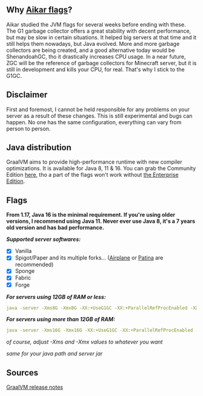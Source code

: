 ## Why [Aikar flags](https://aikar.co/2018/07/02/tuning-the-jvm-g1gc-garbage-collector-flags-for-minecraft/)?
Aikar studied the JVM flags for several weeks before ending with these. The G1 garbage collector offers a great stability with decent performance, but may be slow in certain situations. It helped big servers at that time and it still helps them nowadays, but Java evolved. More and more garbage collectors are being created, and a good alternative today would be ShenandoahGC, tho it drastically increases CPU usage. In a near future, ZGC will be the reference of garbage collectors for Minecraft server, but it is still in development and kills your CPU, for real. That's why I stick to the G1GC.

## Disclaimer
First and foremost, I cannot be held responsible for any problems on your server as a result of these changes. This is still experimental and bugs can happen. No one has the same configuration, everything can vary from person to person.

## Java distribution
GraalVM aims to provide high-performance runtime with new compiler optimizations. It is available for Java 8, 11 & 16.
You can grab the Community Edition [here](https://github.com/graalvm/graalvm-ce-builds/releases/tag/vm-21.2.0), tho a part of the flags won't work without [the Enterprise Edition](https://www.oracle.com/downloads/graalvm-downloads.html?selected_tab=21).

## Flags
**From 1.17, Java 16 is the minimal requirement. If you're using older versions, I recommend using Java 11. Never ever use Java 8, it's a 7 years old version and has bad performance.**

***Supported server softwares:***
- [x] Vanilla
- [x] Spigot/Paper and its multiple forks… ([Airplane](https://github.com/TECHNOVE/Airplane) or [Patina](https://github.com/PatinaMC/Patina) are recommended)
- [x] Sponge
- [x] Fabric
- [x] Forge

***For servers using 12GB of RAM or less:***
```yml
java -server -Xms8G -Xmx8G -XX:+UseG1GC -XX:+ParallelRefProcEnabled -XX:MaxGCPauseMillis=200 -XX:+UnlockExperimentalVMOptions -XX:+UnlockDiagnosticVMOptions -XX:+DisableExplicitGC -XX:+AlwaysPreTouch -XX:G1NewSizePercent=30 -XX:G1MaxNewSizePercent=40 -XX:G1HeapRegionSize=8M -XX:G1ReservePercent=20 -XX:G1HeapWastePercent=5 -XX:G1MixedGCCountTarget=4 -XX:InitiatingHeapOccupancyPercent=15 -XX:G1MixedGCLiveThresholdPercent=90 -XX:G1RSetUpdatingPauseTimePercent=5 -XX:SurvivorRatio=32 -XX:+PerfDisableSharedMem -XX:MaxTenuringThreshold=1 -Dusing.aikars.flags=https://mcflags.emc.gs -Daikars.new.flags=true -XX:-UseBiasedLocking -XX:+EnableJVMCIProduct -XX:+EnableJVMCI -XX:+UseJVMCICompiler -XX:+EagerJVMCI -XX:UseAVX=2 -XX:+UseStringDeduplication -XX:+UseFastUnorderedTimeStamps -XX:+UseAES -XX:+UseAESIntrinsics -XX:UseSSE=4 -XX:AllocatePrefetchStyle=1 -XX:+UseLoopPredicate -XX:+RangeCheckElimination -XX:+EliminateLocks -XX:+DoEscapeAnalysis -XX:+UseCodeCacheFlushing -XX:+UseFastJNIAccessors -XX:+OptimizeStringConcat -XX:+UseCompressedOops -XX:+UseThreadPriorities -XX:+OmitStackTraceInFastThrow -XX:+TrustFinalNonStaticFields -XX:ThreadPriorityPolicy=1 -XX:+UseInlineCaches -XX:+RewriteBytecodes -XX:+RewriteFrequentPairs -XX:+UseNUMA -XX:-DontCompileHugeMethods -XX:+UseCMoveUnconditionally -XX:+UseFPUForSpilling -XX:+UseNewLongLShift -XX:+UseVectorCmov -XX:+UseXMMForArrayCopy -XX:+UseXmmI2D -XX:+UseXmmI2F -Dfile.encoding=UTF-8 -Djdk.nio.maxCachedBufferSize=262144 -Dgraal.TuneInlinerExploration=1 -Dgraal.CompilerConfiguration=enterprise -Dgraal.UsePriorityInlining=true -Dgraal.Vectorization=true -Dgraal.OptDuplication=true -Dgraal.DetectInvertedLoopsAsCounted=true -Dgraal.LoopInversion=true -Dgraal.VectorizeHashes=true -Dgraal.EnterprisePartialUnroll=true -Dgraal.VectorizeSIMD=true -Dgraal.StripMineNonCountedLoops=true -Dgraal.SpeculativeGuardMovement=true -jar server.jar nogui
```

***For servers using more than 12GB of RAM:***
```yml
java -server -Xms16G -Xmx16G -XX:+UseG1GC -XX:+ParallelRefProcEnabled -XX:MaxGCPauseMillis=200 -XX:+UnlockExperimentalVMOptions -XX:+UnlockDiagnosticVMOptions -XX:+DisableExplicitGC -XX:+AlwaysPreTouch -XX:G1NewSizePercent=40 -XX:G1MaxNewSizePercent=50 -XX:G1HeapRegionSize=16M -XX:G1ReservePercent=15 -XX:G1HeapWastePercent=5 -XX:G1MixedGCCountTarget=4 -XX:InitiatingHeapOccupancyPercent=20 -XX:G1MixedGCLiveThresholdPercent=90 -XX:G1RSetUpdatingPauseTimePercent=5 -XX:SurvivorRatio=32 -XX:+PerfDisableSharedMem -XX:MaxTenuringThreshold=1 -Dusing.aikars.flags=https://mcflags.emc.gs -Daikars.new.flags=true -XX:-UseBiasedLocking -XX:+EnableJVMCIProduct -XX:+EnableJVMCI -XX:+UseJVMCICompiler -XX:+EagerJVMCI -XX:UseAVX=2 -XX:+UseStringDeduplication -XX:+UseFastUnorderedTimeStamps -XX:+UseAES -XX:+UseAESIntrinsics -XX:UseSSE=4 -XX:AllocatePrefetchStyle=1 -XX:+UseLoopPredicate -XX:+RangeCheckElimination -XX:+EliminateLocks -XX:+DoEscapeAnalysis -XX:+UseCodeCacheFlushing -XX:+UseFastJNIAccessors -XX:+OptimizeStringConcat -XX:+UseCompressedOops -XX:+UseThreadPriorities -XX:+OmitStackTraceInFastThrow -XX:+TrustFinalNonStaticFields -XX:ThreadPriorityPolicy=1 -XX:+UseInlineCaches -XX:+RewriteBytecodes -XX:+RewriteFrequentPairs -XX:+UseNUMA -XX:-DontCompileHugeMethods -XX:+UseCMoveUnconditionally -XX:+UseFPUForSpilling -XX:+UseNewLongLShift -XX:+UseVectorCmov -XX:+UseXMMForArrayCopy -XX:+UseXmmI2D -XX:+UseXmmI2F -Dfile.encoding=UTF-8 -Djdk.nio.maxCachedBufferSize=262144 -Dgraal.TuneInlinerExploration=1 -Dgraal.CompilerConfiguration=enterprise -Dgraal.UsePriorityInlining=true -Dgraal.Vectorization=true -Dgraal.OptDuplication=true -Dgraal.DetectInvertedLoopsAsCounted=true -Dgraal.LoopInversion=true -Dgraal.VectorizeHashes=true -Dgraal.EnterprisePartialUnroll=true -Dgraal.VectorizeSIMD=true -Dgraal.StripMineNonCountedLoops=true -Dgraal.SpeculativeGuardMovement=true -jar server.jar nogui
```

*of course, adjust -Xms and -Xmx values to whatever you want*

*same for your java path and server jar*

## Sources
[GraalVM release notes](https://www.graalvm.org/release-notes/)
